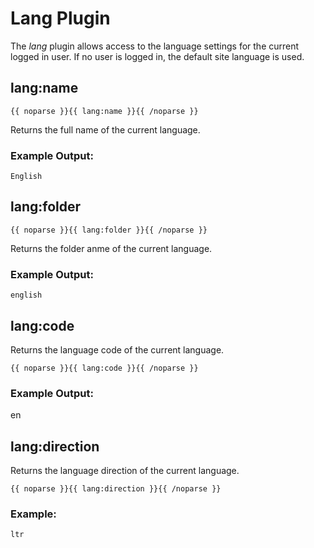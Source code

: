 # Lang Plugin

The _lang_ plugin allows access to the language settings for the current logged in user. If no user is logged in, the default site language is used.

## lang:name

	{{ noparse }}{{ lang:name }}{{ /noparse }}

Returns the full name of the current language.

### Example Output:

	English

## lang:folder

	{{ noparse }}{{ lang:folder }}{{ /noparse }}

Returns the folder anme of the current language.

### Example Output:

	english
	
## lang:code

Returns the language code of the current language.

	{{ noparse }}{{ lang:code }}{{ /noparse }}

### Example Output:

en
	
## lang:direction

Returns the language direction of the current language.

	{{ noparse }}{{ lang:direction }}{{ /noparse }}

### Example:

	ltr